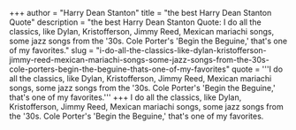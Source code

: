 +++
author = "Harry Dean Stanton"
title = "the best Harry Dean Stanton Quote"
description = "the best Harry Dean Stanton Quote: I do all the classics, like Dylan, Kristofferson, Jimmy Reed, Mexican mariachi songs, some jazz songs from the '30s. Cole Porter's 'Begin the Beguine,' that's one of my favorites."
slug = "i-do-all-the-classics-like-dylan-kristofferson-jimmy-reed-mexican-mariachi-songs-some-jazz-songs-from-the-30s-cole-porters-begin-the-beguine-thats-one-of-my-favorites"
quote = '''I do all the classics, like Dylan, Kristofferson, Jimmy Reed, Mexican mariachi songs, some jazz songs from the '30s. Cole Porter's 'Begin the Beguine,' that's one of my favorites.'''
+++
I do all the classics, like Dylan, Kristofferson, Jimmy Reed, Mexican mariachi songs, some jazz songs from the '30s. Cole Porter's 'Begin the Beguine,' that's one of my favorites.
